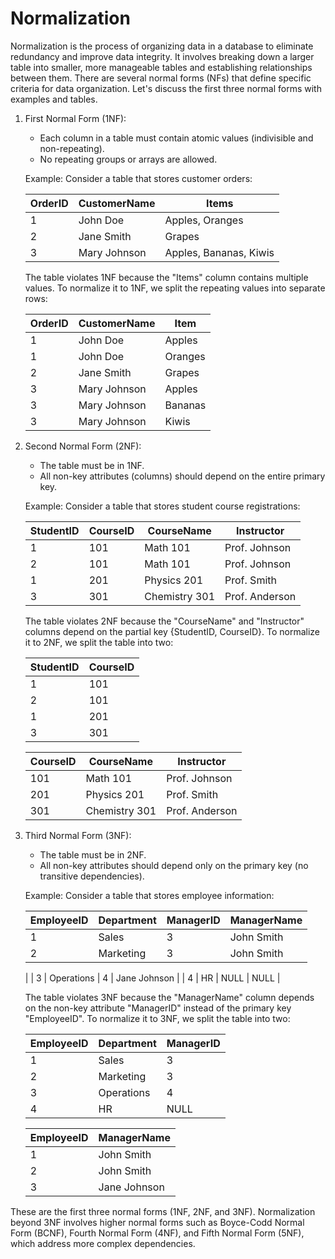 # Normalization

Normalization is the process of organizing data in a database to eliminate redundancy and improve data integrity. It involves breaking down a larger table into smaller, more manageable tables and establishing relationships between them. There are several normal forms (NFs) that define specific criteria for data organization. Let's discuss the first three normal forms with examples and tables.

1. First Normal Form (1NF):
   - Each column in a table must contain atomic values (indivisible and non-repeating).
   - No repeating groups or arrays are allowed.

   Example:
   Consider a table that stores customer orders:
   
   | OrderID | CustomerName       | Items               |
   |---------|--------------------|---------------------|
   | 1       | John Doe           | Apples, Oranges      |
   | 2       | Jane Smith         | Grapes              |
   | 3       | Mary Johnson       | Apples, Bananas, Kiwis |

   The table violates 1NF because the "Items" column contains multiple values. To normalize it to 1NF, we split the repeating values into separate rows:

   | OrderID | CustomerName       | Item                |
   |---------|--------------------|---------------------|
   | 1       | John Doe           | Apples              |
   | 1       | John Doe           | Oranges             |
   | 2       | Jane Smith         | Grapes              |
   | 3       | Mary Johnson       | Apples              |
   | 3       | Mary Johnson       | Bananas             |
   | 3       | Mary Johnson       | Kiwis               |

2. Second Normal Form (2NF):
   - The table must be in 1NF.
   - All non-key attributes (columns) should depend on the entire primary key.

   Example:
   Consider a table that stores student course registrations:
   
   | StudentID | CourseID | CourseName       | Instructor      |
   |-----------|----------|-----------------|-----------------|
   | 1         | 101      | Math 101        | Prof. Johnson   |
   | 2         | 101      | Math 101        | Prof. Johnson   |
   | 1         | 201      | Physics 201     | Prof. Smith     |
   | 3         | 301      | Chemistry 301   | Prof. Anderson  |

   The table violates 2NF because the "CourseName" and "Instructor" columns depend on the partial key {StudentID, CourseID}. To normalize it to 2NF, we split the table into two:

   | StudentID | CourseID |
   |-----------|----------|
   | 1         | 101      |
   | 2         | 101      |
   | 1         | 201      |
   | 3         | 301      |
   
   | CourseID | CourseName       | Instructor      |
   |----------|-----------------|-----------------|
   | 101      | Math 101        | Prof. Johnson   |
   | 201      | Physics 201     | Prof. Smith     |
   | 301      | Chemistry 301   | Prof. Anderson  |

3. Third Normal Form (3NF):
   - The table must be in 2NF.
   - All non-key attributes should depend only on the primary key (no transitive dependencies).

   Example:
   Consider a table that stores employee information:
   
   | EmployeeID | Department   | ManagerID | ManagerName  |
   |------------|--------------|-----------|--------------|
   | 1          | Sales        | 3         | John Smith   |
   | 2          | Marketing    | 3         | John Smith

   |
   | 3          | Operations   | 4         | Jane Johnson |
   | 4          | HR           | NULL      | NULL         |

   The table violates 3NF because the "ManagerName" column depends on the non-key attribute "ManagerID" instead of the primary key "EmployeeID". To normalize it to 3NF, we split the table into two:

   | EmployeeID | Department   | ManagerID |
   |------------|--------------|-----------|
   | 1          | Sales        | 3         |
   | 2          | Marketing    | 3         |
   | 3          | Operations   | 4         |
   | 4          | HR           | NULL      |
   
   | EmployeeID | ManagerName  |
   |------------|--------------|
   | 1          | John Smith   |
   | 2          | John Smith   |
   | 3          | Jane Johnson |
   
These are the first three normal forms (1NF, 2NF, and 3NF). Normalization beyond 3NF involves higher normal forms such as Boyce-Codd Normal Form (BCNF), Fourth Normal Form (4NF), and Fifth Normal Form (5NF), which address more complex dependencies.
